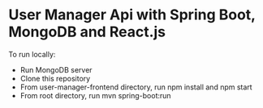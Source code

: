 # User Manager Api with Spring Boot, MongoDB and React.js



To run locally:

- Run MongoDB server
- Clone this repository
- From user-manager-frontend directory, run npm install and npm start
- From root directory, run mvn spring-boot:run
